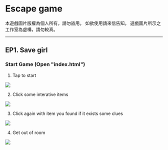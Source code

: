 # Escape game
本遊戲圖片版權為個人所有，請勿盜用。
如欲使用請來信告知。
遊戲圖片所示之工作室為虛構，請勿較真。

---

## EP1. Save girl
### Start Game (Open "index.html")
1. Tap to start

![](https://i.imgur.com/fRPnTPd.png)

2. Click some interative items

![](https://i.imgur.com/8SpYltC.png)

3. Click again with item you found if it exists some clues

![](https://i.imgur.com/KjAhmFQ.png)

4. Get out of room

![](https://i.imgur.com/KOMU6z8.png)
